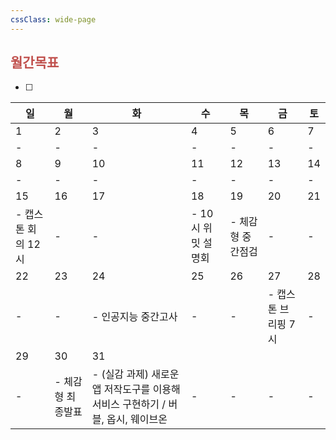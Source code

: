 ```yaml
---
cssClass: wide-page
---
```

## <font color="#c0504d">월간목표</font>
- [ ] 

| 일                 | 월                | 화                                                                                 | 수                  | 목                 | 금                  | 토  |
| ------------------ | ----------------- | ---------------------------------------------------------------------------------- | ------------------- | ------------------ | ------------------- | --- |
| 1                  | 2                 | 3                                                                                  | 4                   | 5                  | 6                   | 7   |
| -                  | -                 | -                                                                                  | -                   | -                  | -                   | -   |
| 8                  | 9                 | 10                                                                                 | 11                  | 12                 | 13                  | 14  |
| -                  | -                 | -                                                                                  | -                   | -                  | -                   | -   |
| 15                 | 16                | 17                                                                                 | 18                  | 19                 | 20                  | 21  |
| - 캡스톤 회의 12시 | -                 | -                                                                                  | -  10시 위밋 설명회 | -  체감형 중간점검 | -                   | -   |
| 22                 | 23                | 24                                                                                 | 25                  | 26                 | 27                  | 28  |
| -                  | -                 | - 인공지능 중간고사                                                                | -                   | -                  | - 캡스톤 브리핑 7시 | -   |
| 29                 | 30                | 31                                                                                 |                     |                    |                     |     |
| -                  | - 체감형 최종발표 | -   (실감 과제) 새로운 앱 저작도구를 이용해 서비스 구현하기 / 버블, 옵시, 웨이브온 | -                   | -                  | -                   | -   |

